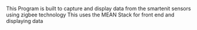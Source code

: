 This Program is built to capture and display data from the smartenit sensors using zigbee technology
This uses the MEAN Stack for front end and displaying data

